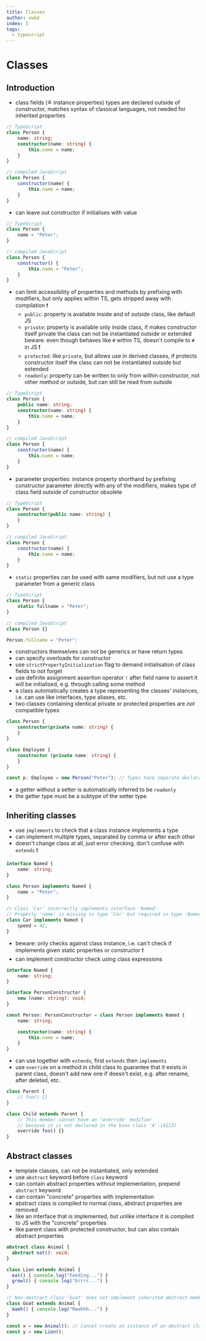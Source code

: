 ```yaml
---
title: Classes
author: vwkd
index: 5
tags:
  - typescript
---
```

# Classes



## Introduction

- class fields (≙ instance properties) types are declared outside of constructor, matches syntax of classical languages, not needed for inherited properties

```typescript
// TypeScript
class Person {
    name: string;
    constructor(name: string) {
        this.name = name;
    }
}
```

```javascript
// compiled JavaScript
class Person {
    constructor(name) {
        this.name = name;
    }
}
```

- can leave out constructor if initialises with value

```typescript
// TypeScript
class Person {
    name = "Peter";
}
```

```javascript
// compiled JavaScript
class Person {
    constructor() {
        this.name = "Peter";
    }
}
```

- can limit accessibility of properties and methods by prefixing with modifiers, but only applies within TS, gets stripped away with compilation ❗️
    - `public`: property is available inside and of outside class, like default JS
    - `private`: property is available only inside class, if makes constructor itself private the class can not be instantiated outside or extended  
      beware: even though behaves like `#` within TS, doesn't compile to `#` in JS ❗️
    - `protected`: like `private`, but allows use in derived classes, if protects constructor itself the class can not be instantiated outside but extended
    - `readonly`: property can be written to only from within constructor, not other method or outside, but can still be read from outside

```typescript
// TypeScript
class Person {
    public name: string;
    constructor(name: string) {
        this.name = name;
    }
}
```

```javascript
// compiled JavaScript
class Person {
    constructor(name) {
        this.name = name;
    }
}
```

- parameter properties: instance property shorthand by prefixing constructor parameter directly with any of the modifiers, makes type of class field outside of constructor obsolete

```typescript
// TypeScript
class Person {
    constructor(public name: string) {
    }
}
```

```javascript
// compiled JavaScript
class Person {
    constructor(name) {
        this.name = name;
    }
}
```

- `static` properties can be used with same modifiers, but not use a type parameter from a generic class

```typescript
// TypeScript
class Person {
    static fullname = "Peter";
}
```

```javascript
// compiled JavaScript
class Person {}

Person.fullname = "Peter";
```

- constructors themselves can not be generics or have return types
- can specify overloads for constructor
- use `strictPropertyInitialization` flag to demand initialisation of class fields to not forget
- use definite assignment assertion operator `!` after field name to assert it will be initialised, e.g. through calling some method
- a class automatically creates a type representing the classes' instances, i.e. can use like interfaces, type aliases, etc.
- two classes containing identical private or protected properties are _not_ compatible types

```typescript
class Person {
    constructor(private name: string) {
    }
}

class Employee {
    constructor (private name: string) {
    }
}

const p: Employee = new Person("Peter"); // Types have separate declarations of a private property 'name'.ts(2322)
```

- a getter without a setter is automatically inferred to be `readonly`
- the getter type must be a subtype of the setter type



## Inheriting classes

- use `implements` to check that a class instance implements a type
- can implement multiple types, separated by comma or after each other
- doesn't change class at all, just error checking, don't confuse with `extends` ❗️

```typescript
interface Named {
    name: string;
}

class Person implements Named {
    name = "Peter";
}

// Class 'Car' incorrectly implements interface 'Named'.
// Property 'name' is missing in type 'Car' but required in type 'Named'.(2420)
class Car implements Named {
    speed = 42;
}
```

- beware: only checks against class instance, i.e. can't check if implements given static properties or constructor ❗
- can implement constructor check using class expressions

```typescript
interface Named {
    name: string;
}

interface PersonConstructor {
    new (name: string): void;
}

const Person: PersonConstructor = class Person implements Named {
    name: string;

    constructor(name: string) {
        this.name = name;
    }
}
```

- can use together with `extends`, first `extends` then `implements`
- use `override` on a method in child class to guarantee that it exists in parent class, doesn't add new one if doesn't exist, e.g. after rename, after deleted, etc.

```typescript
class Parent {
    // foo() {}
}

class Child extends Parent {
    // This member cannot have an 'override' modifier
    // because it is not declared in the base class 'A'.(4113)
    override foo() {}
}
```



## Abstract classes

- template classes, can not be instantiated, only extended
- use `abstract` keyword before `class` keyword
- can contain abstract properties without implementation, prepend `abstract` keyword
- can contain "concrete" properties with implementation
- abstract class is compiled to normal class, abstract properties are removed
- like an interface that is implemented, but unlike interface it is compiled to JS with the "concrete" properties
- like parent class with protected constructor, but can also contain abstract properties

```typescript
abstract class Animal {
  abstract eat(): void;
}

class Lion extends Animal {
  eat() { console.log("Feeding...") }
  growl() { console.log("Grrrr...") }
}

// Non-abstract class 'Goat' does not implement inherited abstract member 'eat' from class 'Animal'.(2515)
class Goat extends Animal {
  maeh() { console.log("Maehhh...") }
}

const x = new Animal(); // Cannot create an instance of an abstract class.
const y = new Lion();
```